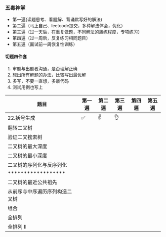 
### 五毒神掌
- 第一遍(读题思考、看题解、背诵默写好的解法)
- 第二遍（马上自己、leetcode提交，多种解法体会，优化）
- 第三遍（过一天后，在重复做题，不同解法的熟练程度，专项练习）
- 第四遍（过一周后，反复练习相同题目）
- 第五遍（面试前一周恢复性训练）

#### 切题四件套
1. 审题与出题者沟通，是否理解正确
2. 想出所有解题的办法，比较写出最优解
3. 多写，不要一直想，多敲代码
4. 测试用例也写上

|    题目   |第一遍 |第二遍 |第三遍 | 第四遍 | 第五遍 |
|-----------------------|-----|-----|-----|-----|-----|
|22.括号生成    | ✅   |   ✌️   |   👌  |     |     |
|翻转二叉树     |    |      |     |     |     |
|验证二叉搜索树    |    |      |     |     |     |
|二叉树的最大深度    |    |      |     |     |     |
|二叉树的最小深度   |    |      |     |     |     |
|二叉树的序列化与反序列化  |    |      |     |     |     |
|******************  |    |      |     |     |     |
|二叉树的最近公共祖先 |    |      |     |     |     |
|从前序与中序遍历序列构造二叉树 |    |      |     |     |     |
|组合 |    |      |     |     |     |
|全排列 |    |      |     |     |     |
|全排列 II |    |      |     |     |     |

